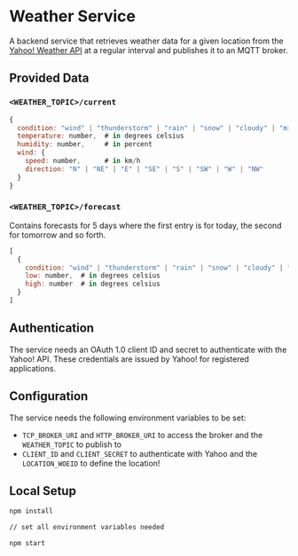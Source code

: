# Weather Service

A backend service that retrieves weather data for a given location from the [Yahoo! Weather API](https://developer.yahoo.com/weather/) at a regular interval and publishes it to an MQTT broker.

## Provided Data

### `<WEATHER_TOPIC>/current`

```javascript
{
  condition: "wind" | "thunderstorm" | "rain" | "snow" | "cloudy" | "mixed" | "sunny",
  temperature: number,  # in degrees celsius
  humidity: number,     # in percent
  wind: {
    speed: number,      # in km/h
    direction: "N" | "NE" | "E" | "SE" | "S" | "SW" | "W" | "NW"
  }
}
```

### `<WEATHER_TOPIC>/forecast`

Contains forecasts for 5 days where the first entry is for today, the second for tomorrow and so forth.

```javascript
[
  {
    condition: "wind" | "thunderstorm" | "rain" | "snow" | "cloudy" | "mixed" | "sunny",
    low: number,  # in degrees celsius
    high: number  # in degrees celsius
  }
]
```

## Authentication

The service needs an OAuth 1.0 client ID and secret to authenticate with the Yahoo! API. These credentials are issued by Yahoo! for registered applications.

## Configuration

The service needs the following environment variables to be set:

* `TCP_BROKER_URI` and `HTTP_BROKER_URI` to access the broker and the `WEATHER_TOPIC` to publish to
* `CLIENT_ID` and `CLIENT_SECRET` to authenticate with Yahoo and the `LOCATION_WOEID` to define the location!

## Local Setup

```bash
npm install

// set all environment variables needed

npm start
```
